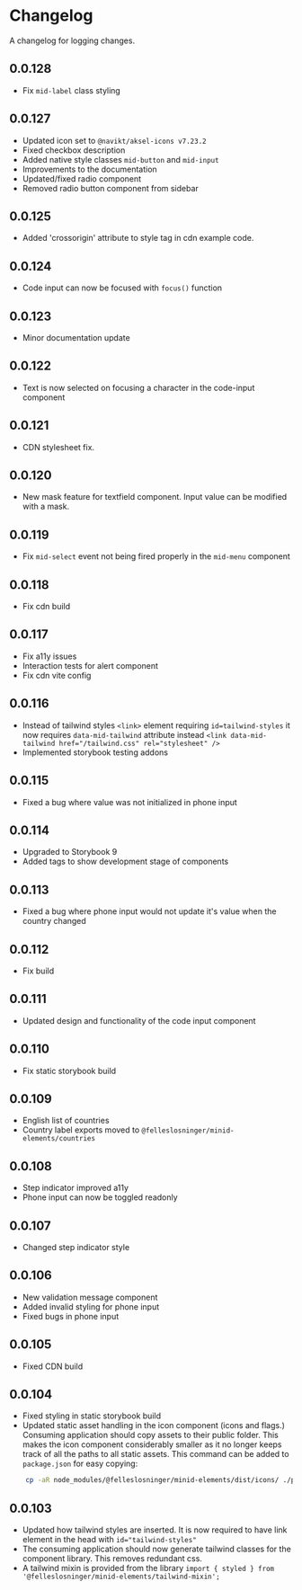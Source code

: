 # Changelog

A changelog for logging changes.

## 0.0.128

- Fix `mid-label` class styling

## 0.0.127

- Updated icon set to `@navikt/aksel-icons v7.23.2`
- Fixed checkbox description
- Added native style classes `mid-button` and `mid-input`
- Improvements to the documentation
- Updated/fixed radio component
- Removed radio button component from sidebar

## 0.0.125

- Added 'crossorigin' attribute to style tag in cdn example code.

## 0.0.124

- Code input can now be focused with `focus()` function

## 0.0.123

- Minor documentation update

## 0.0.122

- Text is now selected on focusing a character in the code-input component

## 0.0.121

- CDN stylesheet fix.

## 0.0.120

- New mask feature for textfield component. Input value can be modified with a mask.

## 0.0.119

- Fix `mid-select` event not being fired properly in the `mid-menu` component

## 0.0.118

- Fix cdn build

## 0.0.117

- Fix a11y issues
- Interaction tests for alert component
- Fix cdn vite config

## 0.0.116

- Instead of tailwind styles `<link>` element requiring `id=tailwind-styles` it now requires `data-mid-tailwind` attribute instead `<link data-mid-tailwind href="/tailwind.css" rel="stylesheet" />`
- Implemented storybook testing addons

## 0.0.115

- Fixed a bug where value was not initialized in phone input

## 0.0.114

- Upgraded to Storybook 9
- Added tags to show development stage of components

## 0.0.113

- Fixed a bug where phone input would not update it's value when the country changed

## 0.0.112

- Fix build

## 0.0.111

- Updated design and functionality of the code input component

## 0.0.110

- Fix static storybook build

## 0.0.109

- English list of countries
- Country label exports moved to `@felleslosninger/minid-elements/countries`

## 0.0.108

- Step indicator improved a11y
- Phone input can now be toggled readonly

## 0.0.107

- Changed step indicator style

## 0.0.106

- New validation message component
- Added invalid styling for phone input
- Fixed bugs in phone input

## 0.0.105

- Fixed CDN build

## 0.0.104

- Fixed styling in static storybook build
- Updated static asset handling in the icon component (icons and flags.) Consuming application should copy assets to their public folder. This makes the icon component considerably smaller as it no longer keeps track of all the paths to all static assets.
  This command can be added to `package.json` for easy copying:

```bash
    cp -aR node_modules/@felleslosninger/minid-elements/dist/icons/ ./public/icons && cp -aR node_modules/@felleslosninger/minid-elements/dist/flags/ ./public/flags
```

## 0.0.103

- Updated how tailwind styles are inserted. It is now required to have link element in the head with `id="tailwind-styles"`
- The consuming application should now generate tailwind classes for the component library. This removes redundant css.
- A tailwind mixin is provided from the library `import { styled } from '@felleslosninger/minid-elements/tailwind-mixin';`
